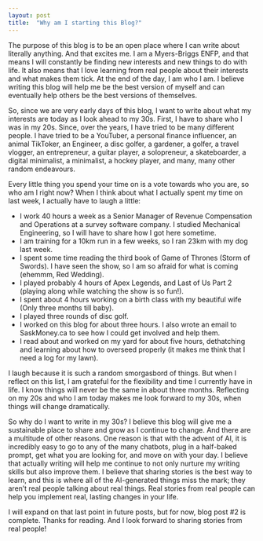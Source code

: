 ```yaml
---
layout: post
title:  "Why am I starting this Blog?"
---
```


The purpose of this blog is to be an open place where I can write about literally anything. And that excites me. I am a Myers-Briggs ENFP, and that means I will constantly be finding new interests and new things to do with life. It also means that I love learning from real people about their interests and what makes them tick. At the end of the day, I am who I am. I believe writing this blog will help me be the best version of myself and can eventually help others be the best versions of themselves. 

So, since we are very early days of this blog, I want to write about what my interests are today as I look ahead to my 30s. First, I have to share who I was in my 20s. Since, over the years, I have tried to be many different people. I have tried to be a YouTuber, a personal finance influencer, an animal TikToker, an Engineer, a disc golfer, a gardener, a golfer, a travel vlogger, an entrepreneur, a guitar player, a solopreneur, a skateboarder, a digital minimalist, a minimalist, a hockey player, and many, many other random endeavours. 

Every little thing you spend your time on is a vote towards who you are, so who am I right now? When I think about what I actually spent my time on last week, I actually have to laugh a little:

* I work 40 hours a week as a Senior Manager of Revenue Compensation and Operations at a survey software company. I studied Mechanical Engineering, so I will have to share how I got here sometime.   
* I am training for a 10km run in a few weeks, so I ran 23km with my dog last week.  
* I spent some time reading the third book of Game of Thrones (Storm of Swords). I have seen the show, so I am so afraid for what is coming (ehemmm, Red Wedding).  
* I played probably 4 hours of Apex Legends, and Last of Us Part 2 (playing along while watching the show is so fun\!).  
* I spent about 4 hours working on a birth class with my beautiful wife (Only three months till baby).  
* I played three rounds of disc golf.  
* I worked on this blog for about three hours. I also wrote an email to SaskMoney.ca to see how I could get involved and help them.  
* I read about and worked on my yard for about five hours, dethatching and learning about how to overseed properly (it makes me think that I need a log for my lawn).

I laugh because it is such a random smorgasbord of things. But when I reflect on this list, I am grateful for the flexibility and time I currently have in life. I know things will never be the same in about three months. Reflecting on my 20s and who I am today makes me look forward to my 30s, when things will change dramatically. 

So why do I want to write in my 30s? I believe this blog will give me a sustainable place to share and grow as I continue to change. And there are a multitude of other reasons. One reason is that with the advent of AI, it is incredibly easy to go to any of the many chatbots, plug in a half-baked prompt, get what you are looking for, and move on with your day. I believe that actually writing will help me continue to not only nurture my writing skills but also improve them. I believe that sharing stories is the best way to learn, and this is where all of the AI-generated things miss the mark; they aren’t real people talking about real things. Real stories from real people can help you implement real, lasting changes in your life.

I will expand on that last point in future posts, but for now, blog post \#2 is complete. Thanks for reading. And I look forward to sharing stories from real people\!

